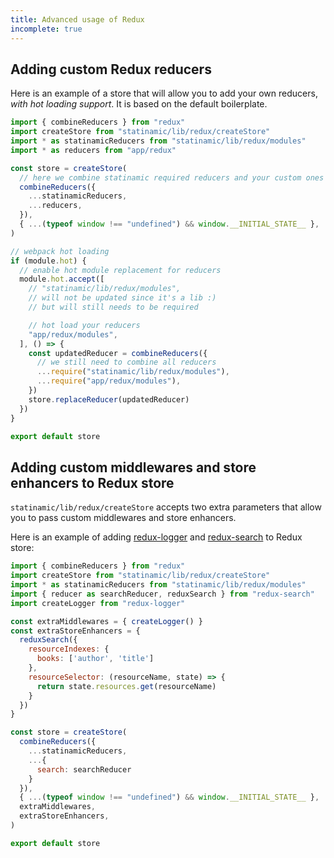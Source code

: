 ```yaml
---
title: Advanced usage of Redux
incomplete: true
---
```


## Adding custom Redux reducers

Here is an example of a store that will allow you to add
your own reducers, _with hot loading support_. It is based on the
default boilerplate.

```js
import { combineReducers } from "redux"
import createStore from "statinamic/lib/redux/createStore"
import * as statinamicReducers from "statinamic/lib/redux/modules"
import * as reducers from "app/redux"

const store = createStore(
  // here we combine statinamic required reducers and your custom ones
  combineReducers({
    ...statinamicReducers,
    ...reducers,
  }),
  { ...(typeof window !== "undefined") && window.__INITIAL_STATE__ },
)

// webpack hot loading
if (module.hot) {
  // enable hot module replacement for reducers
  module.hot.accept([
    // "statinamic/lib/redux/modules",
    // will not be updated since it's a lib :)
    // but will still needs to be required

    // hot load your reducers
    "app/redux/modules",
  ], () => {
    const updatedReducer = combineReducers({
      // we still need to combine all reducers
      ...require("statinamic/lib/redux/modules"),
      ...require("app/redux/modules"),
    })
    store.replaceReducer(updatedReducer)
  })
}

export default store
```
## Adding custom middlewares and store enhancers to Redux store

`statinamic/lib/redux/createStore` accepts two extra parameters that
allow you to pass custom middlewares and store enhancers.

Here is an example of adding
[redux-logger](https://github.com/fcomb/redux-logger) and
[redux-search](https://github.com/treasure-data/redux-search)
to Redux store:

```js
import { combineReducers } from "redux"
import createStore from "statinamic/lib/redux/createStore"
import * as statinamicReducers from "statinamic/lib/redux/modules"
import { reducer as searchReducer, reduxSearch } from "redux-search"
import createLogger from "redux-logger"

const extraMiddlewares = { createLogger() }
const extraStoreEnhancers = {
  reduxSearch({
    resourceIndexes: {
      books: ['author', 'title']
    },
    resourceSelector: (resourceName, state) => {
      return state.resources.get(resourceName)
    }
  })
}

const store = createStore(
  combineReducers({
    ...statinamicReducers,
    ...{
      search: searchReducer
    }
  }),
  { ...(typeof window !== "undefined") && window.__INITIAL_STATE__ },
  extraMiddlewares,
  extraStoreEnhancers,
)

export default store
```
